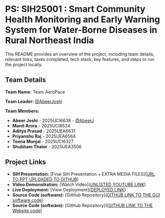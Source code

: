 # PS: SIH25001 : Smart Community Health Monitoring and Early Warning System for Water-Borne Diseases in Rural Northeast India

This README provides an overview of the project, including team details, relevant links, tasks completed, tech stack, key features, and steps to run the project locally.

## Team Details

**Team Name:** Team AeroPace

**Team Leader:** [@AbeerJoshi](https://github.com/AbeerJoshi/)

**Team Members:**

- **Abeer Joshi** - 2025UCI6638 - [@AbeerJ](https://github.com/AbeerJoshi/)
- **Manit Arora** - 2025UCI6524
- **Aditya Prasad** - 2025UEA6631
- **Priyanshu Raj** - 2025UEA6564
- **Teena Munjal** - 2025UCI6327
- **Shubham Thalor** - 2025UEA3506

## Project Links

- **SIH Presentation:** [Final SIH Presentation + EXTRA MEDIA FILES]([URL TO PPT UPLOADED TO GITHUB](https://github.com/AbeerJoshi/SIH_2025_Internal_Round_Submission_Team_AeroPace/tree/Main/Media_FILES))
- **Video Demonstration:** [Watch Video]([UNLISTED YOUTUBE LINK](https://www.youtube.com/watch?v=qvIgvA_2BO8))
- **Live Deployment:** [View Deployment]([DEPLOYED LINK](https://health-pool.tiiny.site/))
- **Source Code (software):** [GitHub Repository]([GITHUB LINK TO THE GUI software code](https://github.com/AbeerJoshi/SIH_2025_Internal_Round_Submission_Team_AeroPace/blob/Main/HealthPool_GUI))
- **Source Code (software):** [GitHub Repository]([[GITHUB LINK TO THE Website code](https://github.com/AbeerJoshi/SIH_2025_Internal_Round_Submission_Team_AeroPace/tree/Main/WEBSITE)]

